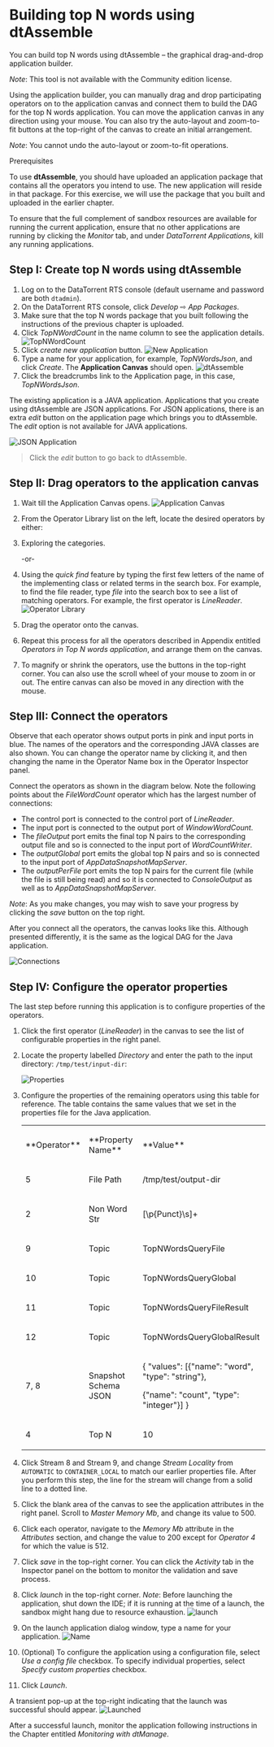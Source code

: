 Building top N words using dtAssemble
===
You can build top N words using dtAssemble &ndash; the graphical drag-and-drop
application builder.

_Note_: This tool is not available with the Community edition license.

Using the application builder, you can manually drag and drop participating operators on to the application canvas and connect them to build the DAG for
the top N words application. You can move the application canvas in any
direction using your mouse. You can also try the auto-layout and zoom-to-fit
buttons at the top-right of the canvas to create an initial arrangement.

_Note_: You cannot undo the auto-layout or zoom-to-fit operations.

Prerequisites

To use **dtAssemble**, you should have uploaded an application package that
contains all the operators you intend to use. The new application will reside
in that package. For this exercise, we will use the package that you built and
uploaded in the earlier chapter.

To ensure that the full complement of sandbox resources are available for
running the current application, ensure that no other applications are running
by clicking the _Monitor_ tab, and under _DataTorrent Applications_, kill any
running applications.

Step I: Create top N words using dtAssemble
---

1. Log on to the DataTorrent RTS console (default username and password are
   both `dtadmin`).
2. On the DataTorrent RTS console, click _Develop_ &#x21e8; _App Packages_.
3. Make sure that the top N words package that you built following the
   instructions of the previous chapter is uploaded.
4. Click _TopNWordCount_ in the name column to see the application details.
  ![TopNWordCount](images/topnwords/image38.png "TopNWordCount")
5. Click _create new application_ button.
  ![New Application](images/topnwords/image37.png "New Application")
6. Type a name for your application, for example, _TopNWordsJson_, and click
   _Create_. The **Application Canvas** should open.
  ![dtAssemble](images/topnwords/image40.png "dtAssemble")
7. Click the breadcrumbs link to the Application page, in this case, _TopNWordsJson_.

The existing application is a JAVA application. Applications that you create
using dtAssemble are JSON applications. For JSON applications, there is an
extra _edit_ button on the application page which brings you to dtAssemble.
The _edit_ option is not available for JAVA applications.

![JSON Application](images/topnwords/image40_1.png "JSON Application")
> Click the _edit_ button to go back to dtAssemble.

Step II: Drag operators to the application canvas
---

1. Wait till the Application Canvas opens.
  ![Application Canvas](images/topnwords/image39.png "Application Canvas")
2. From the Operator Library list on the left, locate the desired
   operators by either:
3. Exploring the categories.

    -or-

4. Using the _quick find_ feature by typing the first few letters of the name of
   the implementing class or related terms in the search box. For example, to
   find the file reader, type _file_  into the search box to see a list of
   matching operators. For example, the first operator is _LineReader_.
    ![Operator Library](images/topnwords/image43.png "Operator Library")
4. Drag the operator onto the canvas.
5. Repeat this process for all the operators described in Appendix entitled
    _Operators in Top N words application_, and arrange them on the canvas.
6. To magnify or shrink the operators, use the buttons in the top-right corner.
   You can also use the scroll wheel of your mouse to zoom in or out. The
   entire canvas can also be moved in any direction with the mouse.

Step III: Connect the operators
---

Observe that each operator shows output ports in pink and input ports in blue.
The names of the operators and the corresponding JAVA classes are also shown.
You can change the operator name by clicking it, and then changing the name in
the Operator Name box in the Operator Inspector panel.

Connect the operators as shown in the diagram below. Note the following points about
the _FileWordCount_ operator which has the largest number of connections:

- The control port is connected to the control port of _LineReader_.
- The input port is connected to the output port of _WindowWordCount_.
- The _fileOutput_ port emits the final top N pairs to the corresponding
  output file and so is connected to the input port of _WordCountWriter_.
- The _outputGlobal_ port emits the global top N pairs and so is connected to
  the input port of _AppDataSnapshotMapServer_.
- The _outputPerFile_ port emits the top N pairs for the current file (while
  the file is still being read) and so it is connected to _ConsoleOutput_ as
  well as to _AppDataSnapshotMapServer_.

_Note_: As you make changes, you may wish to save your progress by clicking
the _save_ button on the top right.

After you connect all the operators, the canvas looks like this.
Although presented differently, it is the same as the logical DAG for
the Java application.

![Connections](images/topnwords/image41.png "Connections")

Step IV: Configure the operator properties
---
The last step before running this application is to configure
properties of the operators.

1. Click the first operator (_LineReader_) in the canvas to see the list of
   configurable properties in the right panel.
2. Locate the property labelled _Directory_ and enter the path to the input
   directory: `/tmp/test/input-dir`:

    ![Properties](images/topnwords/image42.png "Properties")

3. Configure the properties of the remaining operators using this table for
   reference. The table contains the same values that we set in the properties
   file for the Java application.

    <table>
    <colgroup>
    <col width="10%" />
    <col width="30%" />
    <col width="60%" />
    </colgroup>
    <tbody>
    <tr class="odd">
    <td align="left"><p>**Operator**</p></td>
    <td align="left"><p>**Property Name**</p></td>
    <td align="left"><p>**Value**</p></td>
    </tr>
    <tr class="even">
    <td align="left"><p>5</p></td>
    <td align="left"><p>File Path</p></td>
    <td align="left"><p>/tmp/test/output-dir</p></td>
    </tr>
    <tr class="odd">
    <td align="left"><p>2</p></td>
    <td align="left"><p>Non Word Str</p></td>
    <td align="left"><p>[\p{Punct}\s]+</p></td>
    </tr>
    <tr class="even">
    <td align="left"><p>9</p></td>
    <td align="left"><p>Topic</p></td>
    <td align="left"><p>TopNWordsQueryFile</p></td>
    </tr>
    <tr class="odd">
    <td align="left"><p>10</p></td>
    <td align="left"><p>Topic</p></td>
    <td align="left"><p>TopNWordsQueryGlobal</p></td>
    </tr>
    <tr class="even">
    <td align="left"><p>11</p></td>
    <td align="left"><p>Topic</p></td>
    <td align="left"><p>TopNWordsQueryFileResult</p></td>
    </tr>
    <tr class="odd">
    <td align="left"><p>12</p></td>
    <td align="left"><p>Topic</p></td>
    <td align="left"><p>TopNWordsQueryGlobalResult</p></td>
    </tr>
    <tr class="even">
    <td align="left"><p>7, 8</p></td>
    <td align="left"><p>Snapshot Schema JSON</p></td>
    <td align="left"><p>{ &quot;values&quot;: [{&quot;name&quot;: &quot;word&quot;, &quot;type&quot;: &quot;string&quot;},</p>
    <p>{&quot;name&quot;: &quot;count&quot;, &quot;type&quot;: &quot;integer&quot;}] }</p></td>
    </tr>
    <tr class="odd">
    <td align="left"><p>4</p></td>
    <td align="left"><p>Top N</p></td>
    <td align="left"><p>10</p></td>
    </tr>
    </tbody>
    </table>

4. Click Stream 8 and Stream 9, and change _Stream Locality_ from
  `AUTOMATIC` to `CONTAINER_LOCAL` to match our earlier properties file.
  After you perform this step, the line for the stream will change
  from a solid line to a dotted line.

5. Click the blank area of the canvas to see the
   application attributes in the right panel. Scroll to _Master Memory Mb_, and
   change its value to 500.

6. Click each operator, navigate to the _Memory Mb_ attribute in the
   _Attributes_ section, and change the value to 200 except for _Operator
    4_ for which the value is 512.

7. Click _save_ in the top-right corner. You can click the _Activity_ tab in the
   Inspector panel on the bottom to monitor the validation and save process.

8. Click _launch_ in the top-right corner. _Note_: Before launching the
   application, shut down the IDE; if it is running at the time of a launch,
   the sandbox might hang due to resource exhaustion.
  ![launch](images/topnwords/image44.png "launch")

9. On the launch application dialog window, type a name for your application.
  ![Name](images/topnwords/image45.png "Name")

10. (Optional) To configure the application using a configuration file, select
    _Use a config file_ checkbox. To specify individual properties, select
    _Specify custom properties_ checkbox.
11.  Click _Launch_.

A transient pop-up at the top-right indicating that the launch was successful
should appear.
![Launched](images/topnwords/image46.png "Launched")

After a successful launch, monitor the application following
instructions in the Chapter entitled _Monitoring with dtManage_.
